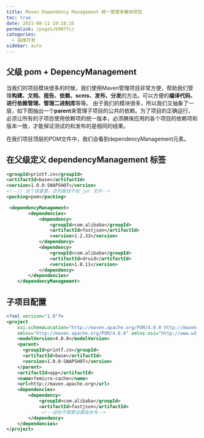 ```yaml
---
title: Maven Dependency Management 统一管理多模块项目
toc: true
date: 2021-08-11 19:18:35
permalink: /pages/b907fc/
categories:
  - 运维开发
sidebar: auto
---
```




## 父级 pom + DepencyManagement

当我们的项目模块很多的时候，我们使用Maven管理项目非常方便，帮助我们管理**构建、文档、报告、依赖、scms、发布、分发**的方法。可以方便的**编译代码、进行依赖管理、管理二进制库**等等。
 由于我们的模块很多，所以我们又抽象了一层，如下图抽出一个**parent**来管理子项目的公共的依赖。为了项目的正确运行，必须让所有的子项目使用依赖项的统一版本，必须确保应用的各个项目的依赖项和版本一致，才能保证测试的和发布的是相同的结果。

 在我们项目顶层的POM文件中，我们会看到dependencyManagement元素。



## 在父级定义 dependencyManagement 标签

```xml
<groupId>printf.cn</groupId>
<artifactId>base</artifactId>
<version>1.0.0-SNAPSHOT</version>
<!--// 这个很重要，否则报找不到 jar 文件-->
<packing>pom</packing> 
```

```xml
 <dependencyManagement>
        <dependencies>
            <dependency>
                <groupId>com.alibaba</groupId>
                <artifactId>fastjson</artifactId>
                <version>1.2.33</version>
            </dependency>
            <dependency>
                <groupId>com.alibaba</groupId>
                <artifactId>druid</artifactId>
                <version>1.0.11</version>
            </dependency>
        </dependencies>
    </dependencyManagement>
```



## 子项目配置

```xml
<?xml version="1.0"?>
<project
    xsi:schemaLocation="http://maven.apache.org/POM/4.0.0 http://maven.apache.org/xsd/maven-4.0.0.xsd"
    xmlns="http://maven.apache.org/POM/4.0.0" xmlns:xsi="http://www.w3.org/2001/XMLSchema-instance">
    <modelVersion>4.0.0</modelVersion>
    <parent>
      <groupId>printf.cn</groupId>
      <artifactId>base</artifactId>
      <version>1.0.0-SNAPSHOT</version>
    </parent>
    <artifactId>app</artifactId>
    <name>femicro-cache</name>
    <url>http://maven.apache.org</url>
    <dependencies>
        <dependency>
            <groupId>com.alibaba</groupId>
            <artifactId>fastjson</artifactId>
             <!--这些不需要设置版本号-->
        </dependency>
    </dependencies>
</project>
```

